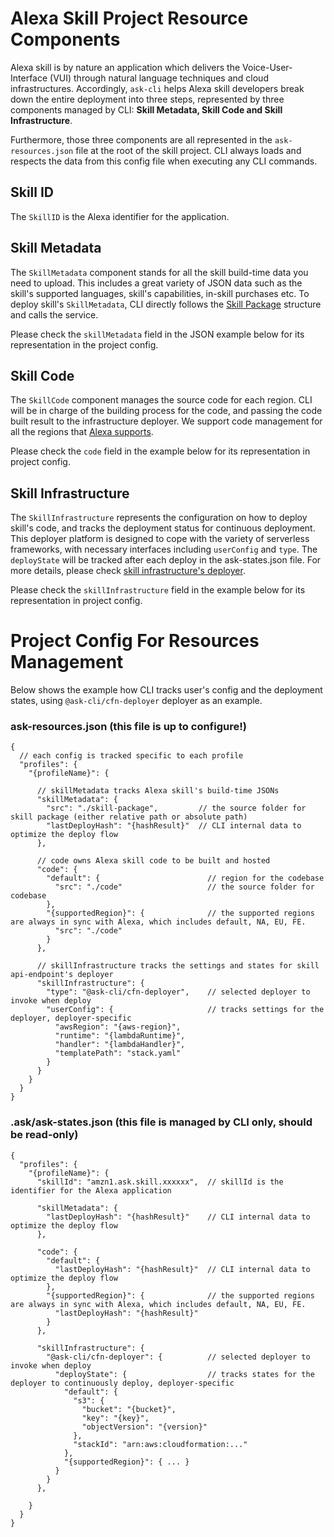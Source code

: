 # Alexa Skill Project Resource Components

Alexa skill is by nature an application which delivers the Voice-User-Interface (VUI) through natural language techniques and cloud infrastructures. Accordingly, `ask-cli` helps Alexa skill developers break down the entire deployment into three steps, represented by three components managed by CLI: **Skill Metadata, Skill Code and Skill Infrastructure**.

Furthermore, those three components are all represented in the `ask-resources.json` file at the root of the skill project. CLI always loads and respects the data from this config file when executing any CLI commands.

## Skill ID
The `SkillID` is the Alexa identifier for the application.


## Skill Metadata
The `SkillMetadata` component stands for all the skill build-time data you need to upload. This includes a great variety of JSON data such as the skill's supported languages, skill's capabilities, in-skill purchases etc. To deploy skill's `SkillMetadata`, CLI directly follows the [Skill Package](https://developer.amazon.com/en-US/docs/alexa/smapi/skill-package-api-reference.html#skill-package-format) structure and calls the service.

Please check the `skillMetadata` field in the JSON example below for its representation in the project config.


## Skill Code
The `SkillCode` component manages the source code for each region. CLI will be in charge of the building process for the code, and passing the code built result to the infrastructure deployer. We support code management for all the regions that [Alexa supports](https://developer.amazon.com/en-US/docs/alexa/custom-skills/host-a-custom-skill-as-an-aws-lambda-function.html#select-the-optimal-region-for-your-aws-lambda-function).

Please check the `code` field in the example below for its representation in project config.


## Skill Infrastructure
The `SkillInfrastructure` represents the configuration on how to deploy skill's code, and tracks the deployment status for continuous deployment. This deployer platform is designed to cope with the variety of serverless frameworks, with necessary interfaces including `userConfig` and `type`. The `deployState` will be tracked after each deploy in the ask-states.json file. For more details, please check [skill infrastructure's deployer](./Deploy-Command.md#Deployer).

Please check the `skillInfrastructure` field in the example below for its representation in project config.

# Project Config For Resources Management
Below shows the example how CLI tracks user's config and the deployment states, using `@ask-cli/cfn-deployer` deployer as an example. 

### ask-resources.json (this file is up to configure!)
```jsonc
{
  // each config is tracked specific to each profile
  "profiles": {
    "{profileName}": {

      // skillMetadata tracks Alexa skill's build-time JSONs
      "skillMetadata": {
        "src": "./skill-package",         // the source folder for skill package (either relative path or absolute path)
        "lastDeployHash": "{hashResult}"  // CLI internal data to optimize the deploy flow
      },

      // code owns Alexa skill code to be built and hosted
      "code": {
        "default": {                        // region for the codebase
          "src": "./code"                   // the source folder for codebase
        },
        "{supportedRegion}": {              // the supported regions are always in sync with Alexa, which includes default, NA, EU, FE.
          "src": "./code"
        }
      },

      // skillInfrastructure tracks the settings and states for skill api-endpoint's deployer
      "skillInfrastructure": {
        "type": "@ask-cli/cfn-deployer",    // selected deployer to invoke when deploy
        "userConfig": {                     // tracks settings for the deployer, deployer-specific
          "awsRegion": "{aws-region}",
          "runtime": "{lambdaRuntime}",
          "handler": "{lambdaHandler}",
          "templatePath": "stack.yaml"
        }
      }
    }
  }
}
```

### .ask/ask-states.json (this file is managed by CLI only, should be read-only)
```jsonc
{
  "profiles": {
    "{profileName}": {
      "skillId": "amzn1.ask.skill.xxxxxx",  // skillId is the identifier for the Alexa application

      "skillMetadata": {
        "lastDeployHash": "{hashResult}"    // CLI internal data to optimize the deploy flow
      },

      "code": {
        "default": {
          "lastDeployHash": "{hashResult}"  // CLI internal data to optimize the deploy flow
        },
        "{supportedRegion}": {              // the supported regions are always in sync with Alexa, which includes default, NA, EU, FE.
          "lastDeployHash": "{hashResult}"
        }
      },

      "skillInfrastructure": {
        "@ask-cli/cfn-deployer": {          // selected deployer to invoke when deploy
          "deployState": {                  // tracks states for the deployer to continuously deploy, deployer-specific
            "default": {
              "s3": {
                "bucket": "{bucket}",
                "key": "{key}",
                "objectVersion": "{version}"
              },
              "stackId": "arn:aws:cloudformation:..."
            },
            "{supportedRegion}": { ... }
          }
        }
      },
      
    }
  }
}
```
